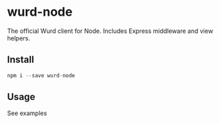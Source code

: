 # wurd-node
The official Wurd client for Node.
Includes Express middleware and view helpers.

## Install
```javascript
npm i --save wurd-node
```

## Usage
See examples
